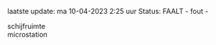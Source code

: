 laatste update: 
ma 10-04-2023  2:25   uur 
Status: FAALT - fout - 
<div class="service Y">schijfruimte</div><div class="service R">microstation</div>